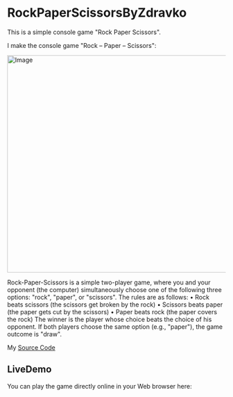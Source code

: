# RockPaperScissorsByZdravko
This is a simple console game "Rock Paper Scissors".


I make the console game "Rock – Paper – Scissors":

<img alt="Image" width="600px" height="500px"  src="https://cdn.vox-cdn.com/thumbor/9vV8SbBMxnaIYaiGNhoRyys2OpY=/0x0:2429x2396/1200x0/filters:focal(0x0:2429x2396):no_upscale()/cdn.vox-cdn.com/uploads/chorus_asset/file/3488502/shutterstock_106919999.0.jpg" />

Rock-Paper-Scissors is a simple two-player game, where you and your opponent (the computer) simultaneously
choose one of the following three options: "rock", "paper", or "scissors". The rules are as follows:
• Rock beats scissors (the scissors get broken by the rock)
• Scissors beats paper (the paper gets cut by the scissors)
• Paper beats rock (the paper covers the rock)
The winner is the player whose choice beats the choice of his opponent. If both players choose the same option
(e.g., "paper"), the game outcome is "draw".

My [Source Code](rock_paper_scissors.py)

## LiveDemo

You can play the game directly online in your Web browser here:


